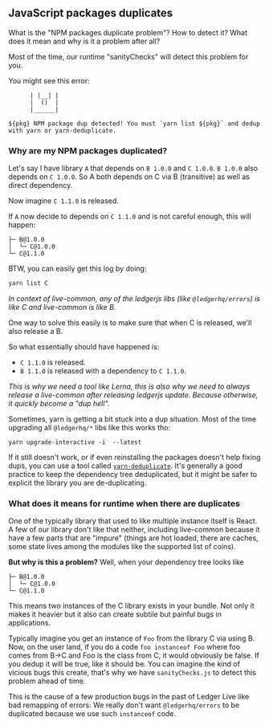 ## JavaScript packages duplicates

What is the "NPM packages duplicate problem"? How to detect it? What does it mean and why is it a problem after all?

Most of the time, our runtime "sanityChecks" will detect this problem for you.

You might see this error:

```
      | |__| |
      |  ()  |
      |______|

${pkg} NPM package dup detected! You must `yarn list ${pkg}` and dedup with yarn or yarn-deduplicate.
```

### Why are my NPM packages duplicated?

Let's say I have library `A` that depends on `B 1.0.0` and `C 1.0.0`.
`B 1.0.0` also depends on `C 1.0.0`. So A both depends on C via B (transitive) as well as direct dependency.

Now imagine `C 1.1.0` is released.

If `A` now decide to depends on `C 1.1.0` and is not careful enough, this will happen:

```
├─ B@1.0.0
│  └─ C@1.0.0
└─ C@1.1.0
```

BTW, you can easily get this log by doing:

```sh
yarn list C
```

_In context of live-common, any of the ledgerjs libs (like `@ledgerhq/errors`) is like C and live-common is like B._

One way to solve this easily is to make sure that when C is released, we'll also release a B.

So what essentially should have happened is:

- `C 1.1.0` is released.
- `B 1.1.0` is released with a dependency to `C 1.1.0`.

_This is why we need a tool like Lerna, this is also why we need to always release a live-common after releasing ledgerjs update. Because otherwise, it quickly become a "dup hell"._

Sometimes, yarn is getting a bit stuck into a dup situation. Most of the time upgrading all `@ledgerhq/*` libs like this works tho:

```
yarn upgrade-interactive -i  --latest
```

If it still doesn't work, or if even reinstalling the packages doesn't help fixing dups, you can use a tool called [`yarn-deduplicate`](https://github.com/atlassian/yarn-deduplicate). It's generally a good practice to keep the dependency tree deduplicated, but it might be safer to explicit the library you are de-duplicating.

### What does it means for runtime when there are duplicates

One of the typically library that used to like multiple instance itself is React. A few of our library don't like that neither, including live-common because it have a few parts that are "impure" (things are hot loaded, there are caches, some state lives among the modules like the supported list of coins).

**But why is this a problem?** Well, when your dependency tree looks like

```
├─ B@1.0.0
│  └─ C@1.0.0
└─ C@1.1.0
```

This means two instances of the C library exists in your bundle. Not only it makes it heavier but it also can create subtile but painful bugs in applications.

Typically imagine you get an instance of `Foo` from the library C via using B. Now, on the user land, if you do a code `foo instanceof Foo` where foo comes from B->C and Foo is the class from C, it would obviously be false. If you dedup it will be true, like it should be. You can imagine the kind of vicious bugs this create, that's why we have `sanityChecks.js` to detect this problem ahead of time.

This is the cause of a few production bugs in the past of Ledger Live like bad remapping of errors: We really don't want `@ledgerhq/errors` to be duplicated because we use such `instanceof` code.
